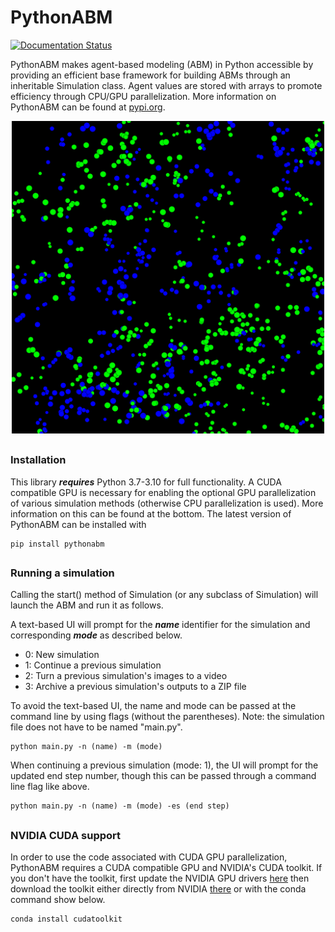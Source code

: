 # PythonABM
[![Documentation Status](https://readthedocs.org/projects/readthedocsjacktoppen/badge/?version=latest)](https://readthedocsjacktoppen.readthedocs.io/en/latest/?badge=latest)

PythonABM makes agent-based modeling (ABM) in Python accessible by providing an efficient base framework for building
ABMs through an inheritable Simulation class. Agent values are stored with arrays to promote efficiency through
CPU/GPU parallelization. More information on PythonABM can be found at [pypi.org](https://pypi.org/project/pythonabm/).

<p align="center">
    <img src="docs/front_image.png" alt="" width="500">
<p>


## 
### Installation
This library ***requires*** Python 3.7-3.10 for full functionality. A CUDA compatible GPU is necessary for enabling
the optional GPU parallelization of various simulation methods (otherwise CPU parallelization is used). More information
on this can be found at the bottom. The latest version of PythonABM can be installed with 
```
pip install pythonabm
```

##

### Running a simulation
Calling the start() method of Simulation (or any subclass of Simulation) will launch the ABM 
and run it as follows.

A text-based UI will prompt for the ***name*** identifier for the simulation and corresponding ***mode*** as
described below.
- 0: New simulation
- 1: Continue a previous simulation
- 2: Turn a previous simulation's images to a video
- 3: Archive a previous simulation's outputs to a ZIP file

To avoid the text-based UI, the name and mode can be passed at the command line by using flags
 (without the parentheses). Note: the simulation file does not have to be named "main.py".
```
python main.py -n (name) -m (mode)
```

When continuing a previous simulation (mode: 1), the UI will prompt for the updated end step number, though this
can be passed through a command line flag like above.
```
python main.py -n (name) -m (mode) -es (end step)
```

##

### NVIDIA CUDA support
In order to use the code associated with CUDA GPU parallelization, PythonABM requires a CUDA
compatible GPU and NVIDIA's CUDA toolkit. If you don't have the toolkit, first update the NVIDIA GPU drivers
[here](https://www.nvidia.com/download/index.aspx) then download the toolkit either
directly from NVIDIA
[there](https://developer.nvidia.com/cuda-downloads) or with the conda command
show below.
```
conda install cudatoolkit
```

##